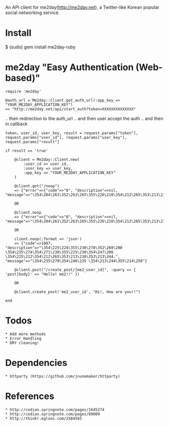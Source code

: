 An API client for me2day(http://me2day.net), a Twitter-like Korean popular social networking service.

Install
=====

$ (sudo) gem install me2day-ruby


me2day "Easy Authentication (Web-based)"
=====

	require 'me2day'
	
	@auth_url = Me2day::Client.get_auth_url(:app_key => "YOUR_ME2DAY_APPLICATION_KEY")
	=> "http://me2day.net/api/start_auth?token=XXXXXXXXXXXXXX"

.. then redirection to the auth_url
.. and then user accept the auth
.. and then in callback

	token, user_id, user_key, result = request.params["token"], request.params["user_id"], request.params["user_key"], request.params["result"]

	if result == 'true'

		@client = Me2day::Client.new(
			:user_id => user_id,
			:user_key => user_key,
			:app_key => "YOUR_ME2DAY_APPLICATION_KEY"
		)

		@client.get("/noop")
		=> {"error"=>{"code"=>"0", "description"=>nil, "message"=>"\354\204\261\352\263\265\355\226\210\354\212\265\353\213\210\353\213\244."}}

		OR 
		
		@client.noop
		=> {"error"=>{"code"=>"0", "description"=>nil, "message"=>"\354\204\261\352\263\265\355\226\210\354\212\265\353\213\210\353\213\244."}}

		OR

		client.noop(:format => 'json')
		=> {"code"=>1007, "description"=>"\354\225\224\355\230\270\352\260\200 \354\235\274\354\271\230\355\225\230\354\247\200 \354\225\212\354\212\265\353\213\210\353\213\244.", "message"=>"\354\235\270\354\246\235 \354\213\244\355\214\250"}

		@client.post("/create_post/[me2_user_id]", :query => { 'post[body]' => "Hello! me2!!" })

		OR
	
		@client.create_post('me2_user_id', "Hi!, How are you!!")

	end


Todos
=====

	* Add more methods
	* Error Handling
	* DRY cleaning!


Dependencies
=====

	* httparty (https://github.com/jnunemaker/httparty)


References
=====

	* http://codian.springnote.com/pages/1645274
	* http://codian.springnote.com/pages/89009
	* http://thinkr.egloos.com/2584593

